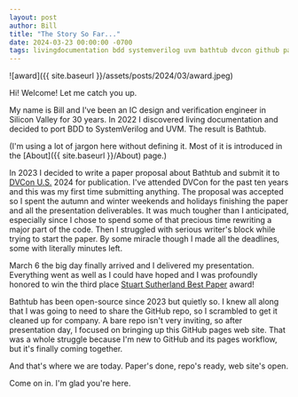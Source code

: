```yaml
---
layout: post
author: Bill
title: "The Story So Far..."
date: 2024-03-23 00:00:00 -0700
tags: livingdocumentation bdd systemverilog uvm bathtub dvcon github pages
---
```

![award]({{ site.baseurl }}/assets/posts/2024/03/award.jpeg)

Hi! Welcome! Let me catch you up.

My name is Bill and I've been an IC design and verification engineer in Silicon Valley for 30 years.
In 2022 I discovered living documentation and decided to port BDD to SystemVerilog and UVM.
The result is Bathtub.

(I'm using a lot of jargon here without defining it. Most of it is introduced in the [About]({{ site.baseurl }}/About) page.)

In 2023 I decided to write a paper proposal about Bathtub and submit it to [DVCon U.S.](https://dvcon.org) 2024 for publication.
I've attended DVCon for the past ten years and this was my first time submitting anything.
The proposal was accepted so I spent the autumn and winter weekends and holidays finishing the paper and all the presentation deliverables.
It was much tougher than I anticipated, especially since I chose to spend some of that precious time rewriting a major part of the code.
Then I struggled with serious writer's block while trying to start the paper.
By some miracle though I made all the deadlines, some with literally minutes left.

March 6 the big day finally arrived and I delivered my presentation.
Everything went as well as I could have hoped and I was profoundly honored to win the third place [Stuart Sutherland Best Paper](https://2024.dvcon.org/press-release-march-20-2024) award!

Bathtub has been open-source since 2023 but quietly so. I knew all along that I was going to need to share the GitHub repo, so I scrambled to get it cleaned up for company.
A bare repo isn't very inviting, so after presentation day, I focused on bringing up this GitHub pages web site.
That was a whole struggle because I'm new to GitHub and its pages workflow, but it's finally coming together.

And that's where we are today. Paper's done, repo's ready, web site's open.

Come on in. I'm glad you're here.
